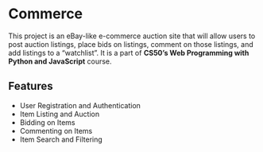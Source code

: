 # Commerce

This project is an eBay-like e-commerce auction site that will allow users to post auction listings, place bids on listings, comment on those listings, and add listings to a “watchlist”. It is a part of **CS50’s Web Programming with Python and JavaScript** course.

## Features

- User Registration and Authentication
- Item Listing and Auction
- Bidding on Items
- Commenting on Items
- Item Search and Filtering
